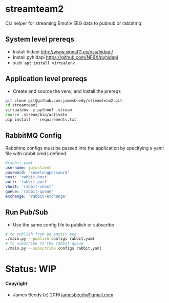 # streamteam2
CLI helper for streaming Emotiv EEG data to pubnub or rabbitmq

## System level prereqs
* Install hidapi http://www.signal11.us/oss/hidapi/
* Install pyhidapi https://github.com/NF6X/pyhidapi
* `sudo apt install virtualenv`
## Application level prereqs
* Create and source the venv, and install the prereqs
```bash
git clone git@github.com:jamesbeedy/streamteam2.git
cd streamteam2
virtualenv -p python3 .stream
source .stream/bin/activate
pip install -r requirements.txt
```

## RabbitMQ Config
Rabbitmq configs must be passed into the application by specifying a yaml file with rabbit creds defined.
```yaml
#rabbit.yaml
username: jujuclient
password: 'somelongpassword'
host: 'rabbit-host'
port: 'rabbit-port'
vhost: 'rabbit-vhost'
queue: 'rabbit-queue'
exchange: 'rabbit-exchange'
```

## Run Pub/Sub
* Use the same config file to publish or subscribe
```bash
# to publish from an emotiv eeg
./main.py --publish configs rabbit.yaml
# to subscribe to the rabbit queue
./main.py --subscrribe configs rabbit.yaml
```

# Status: WIP



#### Copyright
* James Beedy (c) 2016 <jamesbeedy@gmail.com>
